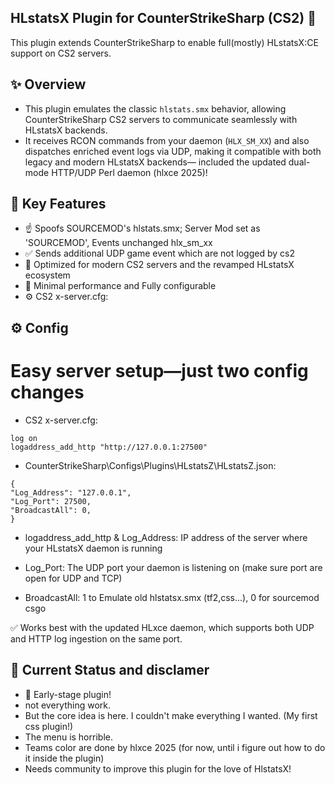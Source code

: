 ## HLstatsX Plugin for CounterStrikeSharp (CS2) 🎯
This plugin extends CounterStrikeSharp to enable full(mostly) HLstatsX:CE support on CS2 servers.

## ✨ Overview
* This plugin emulates the classic `hlstats.smx` behavior, allowing CounterStrikeSharp CS2 servers to communicate seamlessly with HLstatsX backends.
* It receives RCON commands from your daemon (`HLX_SM_XX`) and also dispatches enriched event logs via UDP, making it compatible with both legacy and modern HLstatsX backends— included the updated dual-mode HTTP/UDP Perl daemon (hlxce 2025)!

## 🔧 Key Features
- ☝ Spoofs SOURCEMOD's hlstats.smx; Server Mod set as 'SOURCEMOD', Events unchanged hlx_sm_xx 
- ✅ Sends additional UDP game event which are not logged by cs2
- 🚀 Optimized for modern CS2 servers and the revamped HLstatsX ecosystem
- 🧩️ Minimal performance and Fully configurable
- ⚙️ CS2 x-server.cfg:

## ⚙️ Config
# Easy server setup—just two config changes
- CS2 x-server.cfg:
  
`log on`<br>
`logaddress_add_http "http://127.0.0.1:27500"`<br>

-  CounterStrikeSharp\Configs\Plugins\HLstatsZ\HLstatsZ.json:
  
`{`<br>
  `"Log_Address": "127.0.0.1",`<br>
  `"Log_Port": 27500,`<br>
  `"BroadcastAll": 0,`<br>
`}`<br>

* logaddress_add_http & Log_Address: IP address of the server where your HLstatsX daemon is running

* Log_Port: The UDP port your daemon is listening on (make sure port are open for UDP and TCP)

* BroadcastAll: 1 to Emulate old hlstatsx.smx (tf2,css...), 0 for sourcemod csgo
  
✅ Works best with the updated HLxce daemon, which supports both UDP and HTTP log ingestion on the same port.


## 🧪 Current Status and disclamer
* 🐣 Early-stage plugin!
* not everything work.
* But the core idea is here. I couldn't make everything I wanted. (My first css plugin!)
* The menu is horrible.
* Teams color are done by hlxce 2025 (for now, until i figure out how to do it inside the plugin)
* Needs community to improve this plugin for the love of HlstatsX!



